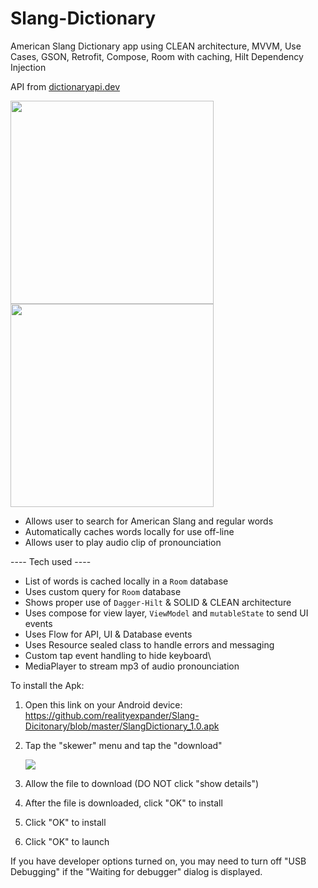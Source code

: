 # Slang-Dictionary
American Slang Dictionary app using CLEAN architecture, MVVM, Use Cases, GSON, Retrofit, Compose, Room with caching, Hilt Dependency Injection

API from [dictionaryapi.dev](https://dictionaryapi.dev)

[<img src="https://user-images.githubusercontent.com/5157474/172042174-430b0139-9e4f-46dd-ba0b-39912a642d7c.png" width="325"/>](https://user-images.githubusercontent.com/5157474/172042174-430b0139-9e4f-46dd-ba0b-39912a642d7c.png)
[<img src="https://user-images.githubusercontent.com/5157474/172085035-40eda1ce-4321-48ee-9fbe-41f02275d3ba.png" width="325"/>](https://user-images.githubusercontent.com/5157474/172085035-40eda1ce-4321-48ee-9fbe-41f02275d3ba.png)

- Allows user to search for American Slang and regular words
- Automatically caches words locally for use off-line
- Allows user to play audio clip of pronounciation

---- Tech used ----
- List of words is cached locally in a `Room` database
- Uses custom query for `Room` database
- Shows proper use of `Dagger-Hilt` & SOLID & CLEAN architecture
- Uses compose for view layer, `ViewModel` and `mutableState` to send UI events
- Uses Flow for API, UI & Database events
- Uses Resource sealed class to handle errors and messaging
- Custom tap event handling to hide keyboard\
- MediaPlayer to stream mp3 of audio pronounciation

To install the Apk:

1. Open this link on your Android device:
   https://github.com/realityexpander/Slang-Dicitonary/blob/master/SlangDictionary_1.0.apk
2. Tap the "skewer" menu and tap the "download"

   [![](https://user-images.githubusercontent.com/5157474/147434050-57102a30-af32-46ed-a90b-d94e0c4a4f35.jpg)]()
3. Allow the file to download (DO NOT click "show details")
4. After the file is downloaded, click "OK" to install
5. Click "OK" to install
6. Click "OK" to launch

If you have developer options turned on, you may need to turn off "USB Debugging" if the "Waiting for debugger" dialog is displayed.
